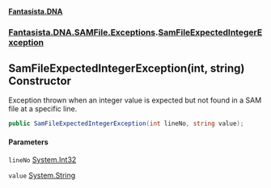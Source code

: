 #### [Fantasista.DNA](index.md 'index')
### [Fantasista.DNA.SAMFile.Exceptions](Fantasista.DNA.SAMFile.Exceptions.md 'Fantasista.DNA.SAMFile.Exceptions').[SamFileExpectedIntegerException](Fantasista.DNA.SAMFile.Exceptions.SamFileExpectedIntegerException.md 'Fantasista.DNA.SAMFile.Exceptions.SamFileExpectedIntegerException')

## SamFileExpectedIntegerException(int, string) Constructor

Exception thrown when an integer value is expected but not found in a SAM file at a specific line.

```csharp
public SamFileExpectedIntegerException(int lineNo, string value);
```
#### Parameters

<a name='Fantasista.DNA.SAMFile.Exceptions.SamFileExpectedIntegerException.SamFileExpectedIntegerException(int,string).lineNo'></a>

`lineNo` [System.Int32](https://docs.microsoft.com/en-us/dotnet/api/System.Int32 'System.Int32')

<a name='Fantasista.DNA.SAMFile.Exceptions.SamFileExpectedIntegerException.SamFileExpectedIntegerException(int,string).value'></a>

`value` [System.String](https://docs.microsoft.com/en-us/dotnet/api/System.String 'System.String')